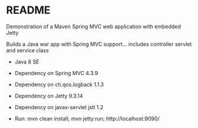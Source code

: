 # README

Demonstration of a Maven Spring MVC web application with embedded Jetty

Builds a Java war app with Spring MVC support... includes controller servlet 
and service class

* Java 8 SE

* Dependency on Spring MVC 4.3.9

* Dependency on ch.qos.logback 1.1.3

* Dependency on Jetty 9.3.14

* Dependency on javax-servlet jstl 1.2

* Run: mvn clean install; mvn jetty:run; http://localhost:9090/



